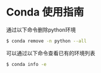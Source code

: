 # Conda 使用指南

通过以下命令删除python环境

```bash
$ conda remove -n python --all
```

可以通过以下命令查看已有的环境列表

```bash
$ conda info -e
```

